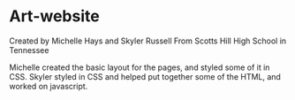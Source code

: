 # Art-website
Created by Michelle Hays and Skyler Russell
From Scotts Hill High School in Tennessee

Michelle created the basic layout for the pages, and styled some of it in CSS. Skyler styled in CSS and helped put together some of the HTML, and worked on javascript.
